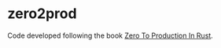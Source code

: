 # zero2prod

Code developed following the book [Zero To Production In Rust](https://www.lpalmieri.com/posts/2020-05-24-zero-to-production-0-foreword/).
